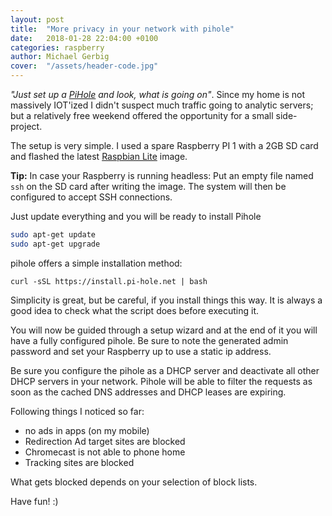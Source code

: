 ```yaml
---
layout: post
title:  "More privacy in your network with pihole"
date:   2018-01-28 22:04:00 +0100
categories: raspberry
author: Michael Gerbig
cover:  "/assets/header-code.jpg"
---
```


*"Just set up a [PiHole][pihole] and look, what is going on"*. Since my home is not massively IOT'ized I didn't suspect much traffic going to analytic servers; but a relatively free weekend offered the opportunity for a small side-project.

The setup is very simple. I used a spare Raspberry PI 1 with a 2GB SD card and flashed the latest [Raspbian Lite][raspbian] image.

**Tip:** In case your Raspberry is running headless: Put an empty file named `ssh` on the SD card after writing the image. The system will then be configured to accept SSH connections.

Just update everything and you will be ready to install Pihole

```bash
sudo apt-get update
sudo apt-get upgrade
```

pihole offers a simple installation method:

```
curl -sSL https://install.pi-hole.net | bash
```

Simplicity is great, but be careful, if you install things this way. It is always a good idea to check what the script does before executing it.

You will now be guided through a setup wizard and at the end of it you will have a fully configured pihole. Be sure to note the generated admin password and set your Raspberry up to use a static ip address.

Be sure you configure the pihole as a DHCP server and deactivate all other DHCP servers in your network. Pihole will be able to filter the requests as soon as the cached DNS addresses and DHCP leases are expiring.

Following things I noticed so far:
- no ads in apps (on my mobile)
- Redirection Ad target sites are blocked
- Chromecast is not able to phone home
- Tracking sites are blocked

What gets blocked depends on your selection of block lists.

Have fun! :)

[pihole]: https://pi-hole.net/
[raspbian]: https://www.raspberrypi.org/downloads/raspbian/
